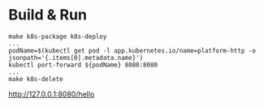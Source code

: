 
# Build & Run

```
make k8s-package k8s-deploy
...
podName=$(kubectl get pod -l app.kubernetes.io/name=platform-http -o jsonpath='{.items[0].metadata.name}')
kubectl port-forward ${podName} 8080:8080
...
make k8s-delete
```

http://127.0.0.1:8080/hello
